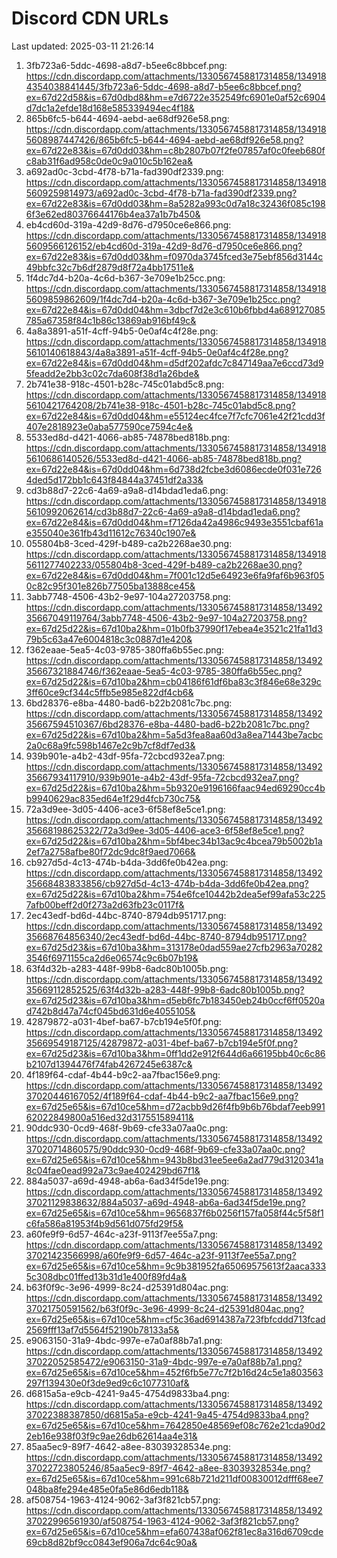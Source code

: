 # Discord CDN URLs
Last updated: 2025-03-11 21:26:14

1. 3fb723a6-5ddc-4698-a8d7-b5ee6c8bbcef.png: https://cdn.discordapp.com/attachments/1330567458817314858/1349184354038841445/3fb723a6-5ddc-4698-a8d7-b5ee6c8bbcef.png?ex=67d22d58&is=67d0dbd8&hm=e7d6722e352549fc6901e0af52c6904d7dc1a2efde18d168e585339494ec4f18&
2. 865b6fc5-b644-4694-aebd-ae68df926e58.png: https://cdn.discordapp.com/attachments/1330567458817314858/1349185608987447426/865b6fc5-b644-4694-aebd-ae68df926e58.png?ex=67d22e83&is=67d0dd03&hm=c8b2807b07f2fe07857af0c0feeb680fc8ab31f6ad958c0de0c9a010c5b162ea&
3. a692ad0c-3cbd-4f78-b71a-fad390df2339.png: https://cdn.discordapp.com/attachments/1330567458817314858/1349185609259814973/a692ad0c-3cbd-4f78-b71a-fad390df2339.png?ex=67d22e83&is=67d0dd03&hm=8a5282a993c0d7a18c32436f085c1986f3e62ed80376644176b4ea37a1b7b450&
4. eb4cd60d-319a-42d9-8d76-d7950ce6e866.png: https://cdn.discordapp.com/attachments/1330567458817314858/1349185609566126152/eb4cd60d-319a-42d9-8d76-d7950ce6e866.png?ex=67d22e83&is=67d0dd03&hm=f0970da3745fced3e75ebf856d3144c49bbfc32c7b6df2879d8f72a4bb17511e&
5. 1f4dc7d4-b20a-4c6d-b367-3e709e1b25cc.png: https://cdn.discordapp.com/attachments/1330567458817314858/1349185609859862609/1f4dc7d4-b20a-4c6d-b367-3e709e1b25cc.png?ex=67d22e84&is=67d0dd04&hm=3dbcf7d2e3c610b6fbbd4a689127085785a67358f84c1b86c13869ab916bf49c&
6. 4a8a3891-a51f-4cff-94b5-0e0af4c4f28e.png: https://cdn.discordapp.com/attachments/1330567458817314858/1349185610140618843/4a8a3891-a51f-4cff-94b5-0e0af4c4f28e.png?ex=67d22e84&is=67d0dd04&hm=d5df202afdc7c847149aa7e6ccd73d95feadd2e2bb3c02c7da608f38d1a26bde&
7. 2b741e38-918c-4501-b28c-745c01abd5c8.png: https://cdn.discordapp.com/attachments/1330567458817314858/1349185610421764208/2b741e38-918c-4501-b28c-745c01abd5c8.png?ex=67d22e84&is=67d0dd04&hm=e55124ec4fce7f7cfc7061e42f21cdd3f407e2818923e0aba577590ce7594c4e&
8. 5533ed8d-d421-4066-ab85-74878bed818b.png: https://cdn.discordapp.com/attachments/1330567458817314858/1349185610686140526/5533ed8d-d421-4066-ab85-74878bed818b.png?ex=67d22e84&is=67d0dd04&hm=6d738d2fcbe3d6086ecde0f031e7264ded5d172bb1c643f84844a37451df2a33&
9. cd3b88d7-22c6-4a69-a9a8-d14bdad1eda6.png: https://cdn.discordapp.com/attachments/1330567458817314858/1349185610992062614/cd3b88d7-22c6-4a69-a9a8-d14bdad1eda6.png?ex=67d22e84&is=67d0dd04&hm=f7126da42a4986c9493e3551cbaf61ae355040e361fb43d11612c76340c1907e&
10. 055804b8-3ced-429f-b489-ca2b2268ae30.png: https://cdn.discordapp.com/attachments/1330567458817314858/1349185611277402233/055804b8-3ced-429f-b489-ca2b2268ae30.png?ex=67d22e84&is=67d0dd04&hm=7f001c12d5e64923e6fa9faf6b963f050c82c95f301e826b77505ba13888ce45&
11. 3abb7748-4506-43b2-9e97-104a27203758.png: https://cdn.discordapp.com/attachments/1330567458817314858/1349235667049119764/3abb7748-4506-43b2-9e97-104a27203758.png?ex=67d25d22&is=67d10ba2&hm=01b0fb37990f17ebea4e3521c21fa11d379b5c63a47e6004818c3c0887d1e420&
12. f362eaae-5ea5-4c03-9785-380ffa6b55ec.png: https://cdn.discordapp.com/attachments/1330567458817314858/1349235667321884746/f362eaae-5ea5-4c03-9785-380ffa6b55ec.png?ex=67d25d22&is=67d10ba2&hm=cb04186f61df6ba83c3f846e68e329c3ff60ce9cf344c5ffb5e985e822df4cb6&
13. 6bd28376-e8ba-4480-bad6-b22b2081c7bc.png: https://cdn.discordapp.com/attachments/1330567458817314858/1349235667594510367/6bd28376-e8ba-4480-bad6-b22b2081c7bc.png?ex=67d25d22&is=67d10ba2&hm=5a5d3fea8aa60d3a8ea71443be7acbc2a0c68a9fc598b1467e2c9b7cf8df7ed3&
14. 939b901e-a4b2-43df-95fa-72cbcd932ea7.png: https://cdn.discordapp.com/attachments/1330567458817314858/1349235667934117910/939b901e-a4b2-43df-95fa-72cbcd932ea7.png?ex=67d25d22&is=67d10ba2&hm=5b9320e9196166faac94ed69290cc4bb9940629ac835ed64e1f29d4fcb730c75&
15. 72a3d9ee-3d05-4406-ace3-6f58ef8e5ce1.png: https://cdn.discordapp.com/attachments/1330567458817314858/1349235668198625322/72a3d9ee-3d05-4406-ace3-6f58ef8e5ce1.png?ex=67d25d22&is=67d10ba2&hm=5bf4bec34b13ac9c4bcea79b5002b1a2ef7a2758afbe80f72dc9dc8f9aed7066&
16. cb927d5d-4c13-474b-b4da-3dd6fe0b42ea.png: https://cdn.discordapp.com/attachments/1330567458817314858/1349235668483833856/cb927d5d-4c13-474b-b4da-3dd6fe0b42ea.png?ex=67d25d22&is=67d10ba2&hm=754e6fce10442b2dea5ef99afa53c2257afb00beff2d0f273a2d63fb23c0117f&
17. 2ec43edf-bd6d-44bc-8740-8794db951717.png: https://cdn.discordapp.com/attachments/1330567458817314858/1349235668764856340/2ec43edf-bd6d-44bc-8740-8794db951717.png?ex=67d25d23&is=67d10ba3&hm=313178e0dad559ae27cfb2963a702823546f6971155ca2d6e06574c9c6b07b19&
18. 63f4d32b-a283-448f-99b8-6adc80b1005b.png: https://cdn.discordapp.com/attachments/1330567458817314858/1349235669112852525/63f4d32b-a283-448f-99b8-6adc80b1005b.png?ex=67d25d23&is=67d10ba3&hm=d5eb6fc7b183450eb24b0ccf6ff0520ad742b8d47a74cf045bd631d6e4055105&
19. 42879872-a031-4bef-ba67-b7cb194e5f0f.png: https://cdn.discordapp.com/attachments/1330567458817314858/1349235669549187125/42879872-a031-4bef-ba67-b7cb194e5f0f.png?ex=67d25d23&is=67d10ba3&hm=0ff1dd2e912f644d6a66195bb40c6c86b2107d1394476f74fab4267245e6387c&
20. 4f189f64-cdaf-4b44-b9c2-aa7fbac156e9.png: https://cdn.discordapp.com/attachments/1330567458817314858/1349237020446167052/4f189f64-cdaf-4b44-b9c2-aa7fbac156e9.png?ex=67d25e65&is=67d10ce5&hm=d72acbb9d26f4fb9b6b76bdaf7eeb99162022849800a516ed32d317551589411&
21. 90ddc930-0cd9-468f-9b69-cfe33a07aa0c.png: https://cdn.discordapp.com/attachments/1330567458817314858/1349237020714860575/90ddc930-0cd9-468f-9b69-cfe33a07aa0c.png?ex=67d25e65&is=67d10ce5&hm=943b8bd31ee5ee6a2ad779d3120341a8c04fae0ead992a73c9ae402429bd67f1&
22. 884a5037-a69d-4948-ab6a-6ad34f5de19e.png: https://cdn.discordapp.com/attachments/1330567458817314858/1349237021129838632/884a5037-a69d-4948-ab6a-6ad34f5de19e.png?ex=67d25e65&is=67d10ce5&hm=9656837f6b0256f157fa058f44c5f58f1c6fa586a81953f4b9d561d075fd29f5&
23. a60fe9f9-6d57-464c-a23f-9113f7ee55a7.png: https://cdn.discordapp.com/attachments/1330567458817314858/1349237021423566998/a60fe9f9-6d57-464c-a23f-9113f7ee55a7.png?ex=67d25e65&is=67d10ce5&hm=9c9b381952fa65069575613f2aaca3335c308dbc01ffed13b31d1e400f89fd4a&
24. b63f0f9c-3e96-4999-8c24-d25391d804ac.png: https://cdn.discordapp.com/attachments/1330567458817314858/1349237021750591562/b63f0f9c-3e96-4999-8c24-d25391d804ac.png?ex=67d25e65&is=67d10ce5&hm=cf5c36ad6914387a723fbfcddd713fcad2569fff13af7d5564f52190b78133a5&
25. e9063150-31a9-4bdc-997e-e7a0af88b7a1.png: https://cdn.discordapp.com/attachments/1330567458817314858/1349237022052585472/e9063150-31a9-4bdc-997e-e7a0af88b7a1.png?ex=67d25e65&is=67d10ce5&hm=452f6fb5e77c7f2b16d24c5e1a803563297f139430e0f3de9ed9c6c1077310af&
26. d6815a5a-e9cb-4241-9a45-4754d9833ba4.png: https://cdn.discordapp.com/attachments/1330567458817314858/1349237022388387850/d6815a5a-e9cb-4241-9a45-4754d9833ba4.png?ex=67d25e65&is=67d10ce5&hm=7642850e48569ef08c762e21cda90d22eb16e938f03f9c9ae26db62614aa4e31&
27. 85aa5ec9-89f7-4642-a8ee-83039328534e.png: https://cdn.discordapp.com/attachments/1330567458817314858/1349237022723805246/85aa5ec9-89f7-4642-a8ee-83039328534e.png?ex=67d25e65&is=67d10ce5&hm=991c68b721d211df00830012dfff68ee7048ba8fe294e485e0fa5e86d6edb118&
28. af508754-1963-4124-9062-3af3f821cb57.png: https://cdn.discordapp.com/attachments/1330567458817314858/1349237022996561930/af508754-1963-4124-9062-3af3f821cb57.png?ex=67d25e65&is=67d10ce5&hm=efa607438af062f81ec8a316d6709cde69cb8d82bf9cc0843ef906a7dc64c90a&
